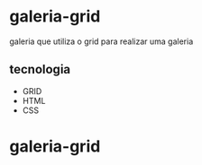 # galeria-grid
galeria que utiliza o grid para realizar uma galeria
## tecnologia
* GRID
* HTML
* CSS
# galeria-grid
